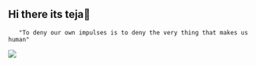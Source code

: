 ## Hi there its teja👋
       "To deny our own impulses is to deny the very thing that makes us human"
<img src="https://i.pinimg.com/736x/ed/3d/1f/ed3d1f63878a4f606ef8ed170834b330.jpg"/> 
<!--
**tejamp3/tejamp3** is a ✨ _special_ ✨ repository because its `README.md` (this file) appears on your GitHub profile.

Here are some ideas to get you started:

- 🔭 I’m currently working on ...
- 🌱 I’m currently learning ...
- 👯 I’m looking to collaborate on ...
- 🤔 I’m looking for help with ...
- 💬 Ask me about ...
- 📫 How to reach me: ...
- 😄 Pronouns: ...
- ⚡ Fun fact: ...
-->

